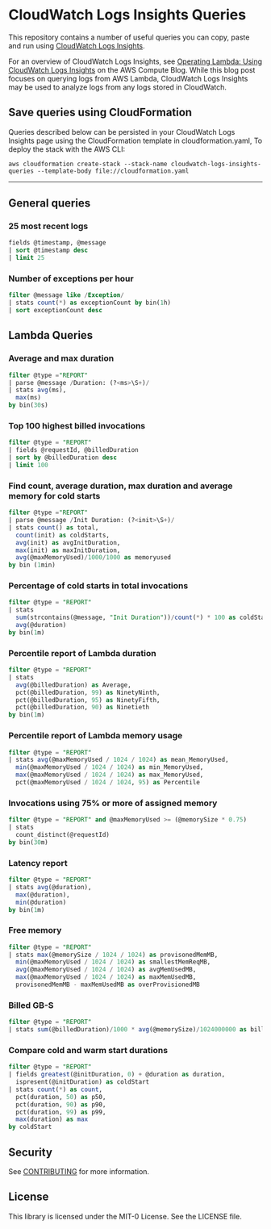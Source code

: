 # CloudWatch Logs Insights Queries

This repository contains a number of useful queries you can copy, paste and run using
[CloudWatch Logs Insights](https://docs.aws.amazon.com/AmazonCloudWatch/latest/logs/AnalyzingLogData.html).

For an overview of CloudWatch Logs Insights, see
[Operating Lambda: Using CloudWatch Logs Insights](https://aws.amazon.com/blogs/compute/operating-lambda-using-cloudwatch-logs-insights/)
on the AWS Compute Blog. While this blog post focuses on querying logs from AWS Lambda, CloudWatch Logs
Insights may be used to analyze logs from any logs stored in CloudWatch.

## Save queries using CloudFormation

Queries described below can be persisted in your CloudWatch Logs Insights page using the CloudFormation template in cloudformation.yaml,
To deploy the stack with the AWS CLI:

```
aws cloudformation create-stack --stack-name cloudwatch-logs-insights-queries --template-body file://cloudformation.yaml
```

---

## General queries

### 25 most recent logs

```sql
fields @timestamp, @message
| sort @timestamp desc
| limit 25
```

### Number of exceptions per hour

```sql
filter @message like /Exception/
| stats count(*) as exceptionCount by bin(1h)
| sort exceptionCount desc
```

## Lambda Queries

### Average and max duration

```sql
filter @type ="REPORT"
| parse @message /Duration: (?<ms>\S+)/
| stats avg(ms),
  max(ms)
by bin(30s)
```

### Top 100 highest billed invocations

```sql
filter @type = "REPORT"
| fields @requestId, @billedDuration
| sort by @billedDuration desc
| limit 100
```

### Find count, average duration, max duration and average memory for cold starts

```sql
filter @type ="REPORT"
| parse @message /Init Duration: (?<init>\S+)/
| stats count() as total,
  count(init) as coldStarts,
  avg(init) as avgInitDuration,
  max(init) as maxInitDuration,
  avg(@maxMemoryUsed)/1000/1000 as memoryused
by bin (1min)
```

### Percentage of cold starts in total invocations

```sql
filter @type = "REPORT"
| stats
  sum(strcontains(@message, "Init Duration"))/count(*) * 100 as coldStartPct,
  avg(@duration)
by bin(1m)
```

### Percentile report of Lambda duration

```sql
filter @type = "REPORT"
| stats
  avg(@billedDuration) as Average,
  pct(@billedDuration, 99) as NinetyNinth,
  pct(@billedDuration, 95) as NinetyFifth,
  pct(@billedDuration, 90) as Ninetieth
by bin(1m)
```

### Percentile report of Lambda memory usage

```sql
filter @type = "REPORT"
| stats avg(@maxMemoryUsed / 1024 / 1024) as mean_MemoryUsed,
  min(@maxMemoryUsed / 1024 / 1024) as min_MemoryUsed,
  max(@maxMemoryUsed / 1024 / 1024) as max_MemoryUsed,
  pct(@maxMemoryUsed / 1024 / 1024, 95) as Percentile
```

### Invocations using 75% or more of assigned memory

```sql
filter @type = "REPORT" and @maxMemoryUsed >= (@memorySize * 0.75)
| stats
  count_distinct(@requestId)
by bin(30m)
```

### Latency report

```sql
filter @type = "REPORT"
| stats avg(@duration),
  max(@duration),
  min(@duration)
by bin(1m)
```

### Free memory

```sql
filter @type = "REPORT"
| stats max(@memorySize / 1024 / 1024) as provisonedMemMB,
  min(@maxMemoryUsed / 1024 / 1024) as smallestMemReqMB,
  avg(@maxMemoryUsed / 1024 / 1024) as avgMemUsedMB,
  max(@maxMemoryUsed / 1024 / 1024) as maxMemUsedMB,
  provisonedMemMB - maxMemUsedMB as overProvisionedMB
```

### Billed GB-S

```sql
filter @type = "REPORT"
| stats sum(@billedDuration)/1000 * avg(@memorySize)/1024000000 as billedGBs by bin(1m)
```

### Compare cold and warm start durations

```sql
filter @type = "REPORT"
| fields greatest(@initDuration, 0) + @duration as duration,
  ispresent(@initDuration) as coldStart
| stats count(*) as count,
  pct(duration, 50) as p50,
  pct(duration, 90) as p90,
  pct(duration, 99) as p99,
  max(duration) as max
by coldStart
```

## Security

See [CONTRIBUTING](CONTRIBUTING.md#security-issue-notifications) for more information.

## License

This library is licensed under the MIT-0 License. See the LICENSE file.
